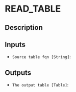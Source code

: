 
# READ_TABLE
## Description

## Inputs
* `Source table fqn [String]`: 

## Outputs
* `The output table [Table]`: 
